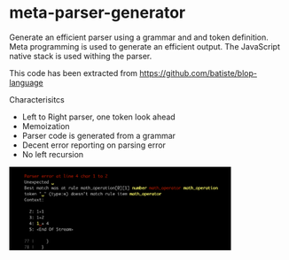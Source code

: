 # meta-parser-generator

Generate an efficient parser using a grammar and and token definition.
Meta programming is used to generate an efficient output.
The JavaScript native stack is used withing the parser.

This code has been extracted from https://github.com/batiste/blop-language

Characterisitcs

  * Left to Right parser, one token look ahead
  * Memoization
  * Parser code is generated from a grammar
  * Decent error reporting on parsing error
  * No left recursion

<img src="/error.png" width="400">
